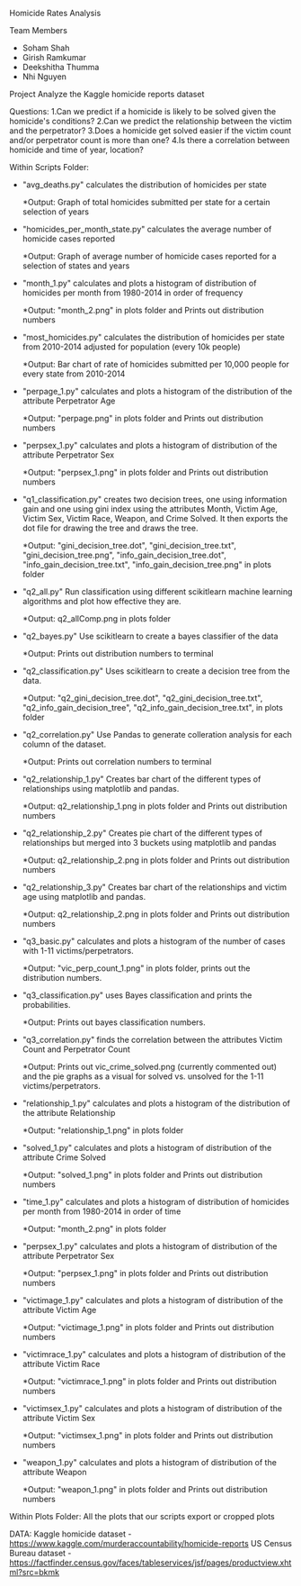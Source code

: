 Homicide Rates Analysis

Team Members
- Soham Shah
- Girish Ramkumar
- Deekshitha Thumma
- Nhi Nguyen

Project
Analyze the Kaggle homicide reports dataset

Questions:
1.Can we predict if a homicide is likely to be solved given the homicide's conditions?
2.Can we predict the relationship between the victim and the perpetrator?
3.Does a homicide get solved easier if the victim count and/or perpetrator count is more than one?
4.Is there a correlation between homicide and time of year, location?

Within Scripts Folder:

* "avg_deaths.py" calculates the distribution of homicides per state
    
    *Output: Graph of total homicides submitted per state for a certain selection of years

* "homicides_per_month_state.py" calculates the average number of homicide cases reported
   
   *Output: Graph of average number of homicide cases reported for a selection of states and years  

* "month_1.py" calculates and plots a histogram of distribution of homicides per month from 1980-2014 in order of frequency  
   
   *Output: "month_2.png" in plots folder and Prints out distribution numbers

* "most_homicides.py" calculates the distribution of homicides per state from 2010-2014 adjusted for population (every 10k people)
   
   *Output: Bar chart of rate of homicides submitted per 10,000 people for every state from 2010-2014

* "perpage_1.py" calculates  and plots a histogram of the distribution of the attribute Perpetrator Age
   
   *Output: "perpage.png" in plots folder and Prints out distribution numbers 

* "perpsex_1.py" calculates and plots a histogram of distribution of the attribute Perpetrator Sex
   
   *Output: "perpsex_1.png" in plots folder and Prints out distribution numbers

* "q1_classification.py" creates two decision trees, one using information gain and one using gini index using the attributes Month, Victim Age, Victim Sex, Victim Race, Weapon, and Crime Solved. It then exports the dot file for drawing the tree and draws the tree.
   
   *Output: "gini_decision_tree.dot", "gini_decision_tree.txt", "gini_decision_tree.png", "info_gain_decision_tree.dot", "info_gain_decision_tree.txt", "info_gain_decision_tree.png" in plots folder

* "q2_all.py" Run classification using different scikitlearn machine learning algorithms and plot how effective they are. 
   
   *Output: q2_allComp.png in plots folder

* "q2_bayes.py" Use scikitlearn to create a bayes classifier of the data
   
   *Output: Prints out distribution numbers to terminal

* "q2_classification.py" Uses scikitlearn to create a decision tree from the data. 
   
   *Output: "q2_gini_decision_tree.dot", "q2_gini_decision_tree.txt", "q2_info_gain_decision_tree", "q2_info_gain_decision_tree.txt", in plots folder

* "q2_correlation.py" Use Pandas to generate colleration analysis for each column of the dataset. 
   
   *Output: Prints out correlation numbers to terminal

* "q2_relationship_1.py" Creates bar chart of the different types of relationships using matplotlib and pandas.
   
   *Output: q2_relationship_1.png in plots folder and Prints out distribution numbers

* "q2_relationship_2.py" Creates pie chart of the different types of relationships but merged into 3 buckets using matplotlib and pandas
   
   *Output: q2_relationship_2.png in plots folder and Prints out distribution numbers

* "q2_relationship_3.py" Creates bar chart of the relationships and victim age using matplotlib and pandas. 
   
   *Output: q2_relationship_2.png in plots folder and Prints out distribution numbers

* "q3_basic.py" calculates and plots a histogram of the number of cases with 1-11 victims/perpetrators.
   
   *Output: "vic_perp_count_1.png" in plots folder, prints out the distribution numbers.

* "q3_classification.py" uses Bayes classification and prints the probabilities.
   
   *Output: Prints out bayes classification numbers.

* "q3_correlation.py" finds the correlation between the attributes Victim Count and Perpetrator Count
   
   *Output: Prints out vic_crime_solved.png (currently commented out) and the pie graphs as a visual for solved vs. unsolved for the 1-11 victims/perpetrators.

* "relationship_1.py" calculates and plots a histogram of the distribution of the attribute Relationship
   
   *Output: "relationship_1.png" in plots folder

* "solved_1.py" calculates and plots a histogram of distribution of the attribute Crime Solved
   
   *Output: "solved_1.png" in plots folder and Prints out distribution numbers

* "time_1.py" calculates and plots a histogram of distribution of homicides per month from 1980-2014 in order of time
   
   *Output: "month_2.png" in plots folder

* "perpsex_1.py" calculates and plots a histogram of distribution of the attribute Perpetrator Sex
   
   *Output: "perpsex_1.png" in plots folder and Prints out distribution numbers

* "victimage_1.py" calculates and plots a histogram of distribution of the attribute Victim Age
   
   *Output: "victimage_1.png" in plots folder and Prints out distribution numbers

* "victimrace_1.py" calculates and plots a histogram of distribution of the attribute Victim Race
   
   *Output: "victimrace_1.png" in plots folder and Prints out distribution numbers

* "victimsex_1.py" calculates and plots a histogram of distribution of the attribute Victim Sex
   
   *Output: "victimsex_1.png" in plots folder and Prints out distribution numbers

* "weapon_1.py" calculates and plots a histogram of distribution of the attribute Weapon
   
   *Output: "weapon_1.png" in plots folder and Prints out distribution numbers


Within Plots Folder:
All the plots that our scripts export or cropped plots

DATA:
Kaggle homicide dataset - https://www.kaggle.com/murderaccountability/homicide-reports
US Census Bureau dataset - https://factfinder.census.gov/faces/tableservices/jsf/pages/productview.xhtml?src=bkmk
